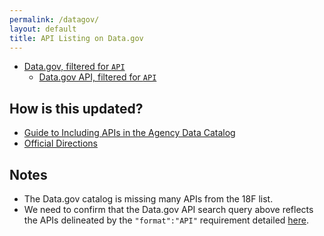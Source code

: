 ```yaml
---
permalink: /datagov/
layout: default
title: API Listing on Data.gov
---
```


* [Data.gov, filtered for `API`](http://catalog.data.gov/dataset?res_format=api&_res_format_limit=0)
  * [Data.gov API, filtered for `API`](http://catalog.data.gov/api/3/action/package_search?fq=res_format:api)


## How is this updated?  
* [Guide to Including APIs in the Agency Data Catalog](http://pages.18f.gov/API-All-the-X/pages/apis_in_data_catalogs)
* [Official Directions](https://project-open-data.cio.gov/v1.1/api/)

## Notes 

  * The Data.gov catalog is missing many APIs from the 18F list.
  * We need to confirm that the Data.gov API search query above reflects the APIs delineated by the `"format":"API"` requirement detailed [here](https://project-open-data.cio.gov/v1.1/api/). 
